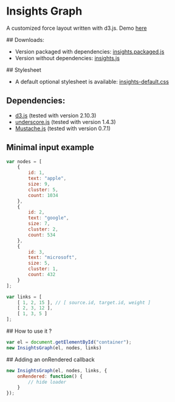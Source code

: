 Insights Graph
==============

A customized force layout written with d3.js. Demo [here](http://ignacioola.github.com/insights-graph/)

## Downloads:
* Version packaged with dependencies: [insights.packaged.js](https://raw.github.com/ignacioola/insights-graph/master/dist/insights.packaged.js)
* Version without dependencies: [insights.js](https://raw.github.com/ignacioola/insights-graph/master/dist/insights.js)

## Stylesheet
* A default optional stylesheet is available: [insights-default.css](https://raw.github.com/ignacioola/insights-graph/master/dist/insights-default.css)

## Dependencies:
* [d3.js](https://github.com/mbostock/d3) (tested with version 2.10.3)
* [underscore.js](https://github.com/documentcloud/underscore/) (tested with version 1.4.3)
* [Mustache.js](https://github.com/janl/mustache.js) (tested with version 0.7.1)

## Minimal input example

```javascript
var nodes = [
    {
        id: 1,
        text: "apple",
        size: 9,
        cluster: 5,
        count: 1034
    },
    {
        id: 2,
        text: "google",
        size: 7,
        cluster: 2,
        count: 534
    },
    {
        id: 3,
        text: "microsoft",
        size: 5,
        cluster: 1,
        count: 432
    }
];

var links = [
    [ 1, 2, 15 ], // [ source.id, target.id, weight ]
    [ 2, 3, 12 ],
    [ 1, 3, 5 ]
];
```

## How to use it ?

```javascript
var el = document.getElementById("container");
new InsightsGraph(el, nodes, links)
```

## Adding an onRendered callback

```javascript
new InsightsGraph(el, nodes, links, {
    onRendered: function() {
        // hide loader
    }
});
```
